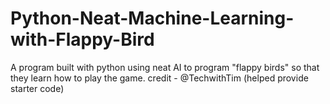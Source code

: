# Python-Neat-Machine-Learning-with-Flappy-Bird
A program built with python using neat AI to program "flappy birds" so that they learn how to play the game.
credit - @TechwithTim (helped provide starter code)
